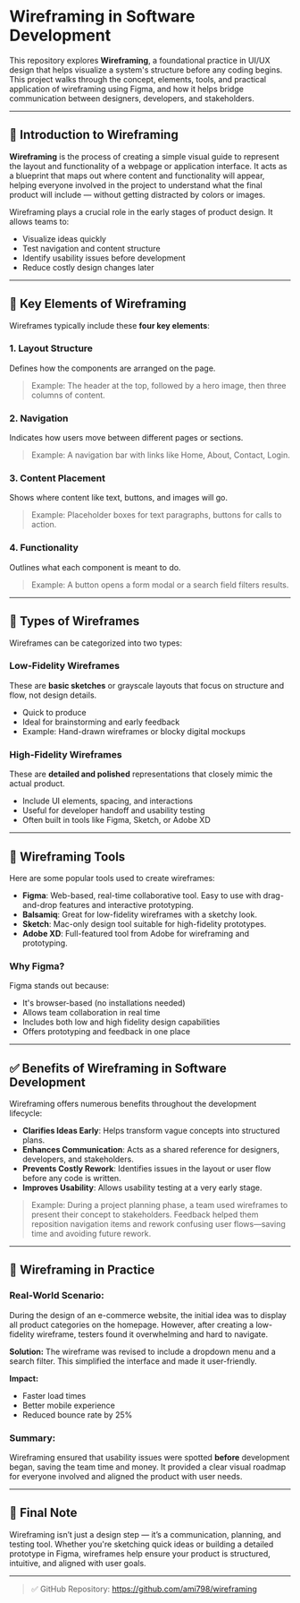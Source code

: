 # Wireframing in Software Development

This repository explores **Wireframing**, a foundational practice in UI/UX design that helps visualize a system's structure before any coding begins. This project walks through the concept, elements, tools, and practical application of wireframing using Figma, and how it helps bridge communication between designers, developers, and stakeholders.

---

## 📌 Introduction to Wireframing

**Wireframing** is the process of creating a simple visual guide to represent the layout and functionality of a webpage or application interface. It acts as a blueprint that maps out where content and functionality will appear, helping everyone involved in the project to understand what the final product will include — without getting distracted by colors or images.

Wireframing plays a crucial role in the early stages of product design. It allows teams to:
- Visualize ideas quickly
- Test navigation and content structure
- Identify usability issues before development
- Reduce costly design changes later

---

## 🧩 Key Elements of Wireframing

Wireframes typically include these **four key elements**:

### 1. Layout Structure
Defines how the components are arranged on the page.
> Example: The header at the top, followed by a hero image, then three columns of content.

### 2. Navigation
Indicates how users move between different pages or sections.
> Example: A navigation bar with links like Home, About, Contact, Login.

### 3. Content Placement
Shows where content like text, buttons, and images will go.
> Example: Placeholder boxes for text paragraphs, buttons for calls to action.

### 4. Functionality
Outlines what each component is meant to do.
> Example: A button opens a form modal or a search field filters results.

---

## 🧱 Types of Wireframes

Wireframes can be categorized into two types:

### Low-Fidelity Wireframes
These are **basic sketches** or grayscale layouts that focus on structure and flow, not design details.
- Quick to produce
- Ideal for brainstorming and early feedback
- Example: Hand-drawn wireframes or blocky digital mockups

### High-Fidelity Wireframes
These are **detailed and polished** representations that closely mimic the actual product.
- Include UI elements, spacing, and interactions
- Useful for developer handoff and usability testing
- Often built in tools like Figma, Sketch, or Adobe XD

---

## 🔧 Wireframing Tools

Here are some popular tools used to create wireframes:

- **Figma**: Web-based, real-time collaborative tool. Easy to use with drag-and-drop features and interactive prototyping.
- **Balsamiq**: Great for low-fidelity wireframes with a sketchy look.
- **Sketch**: Mac-only design tool suitable for high-fidelity prototypes.
- **Adobe XD**: Full-featured tool from Adobe for wireframing and prototyping.

### Why Figma?
Figma stands out because:
- It's browser-based (no installations needed)
- Allows team collaboration in real time
- Includes both low and high fidelity design capabilities
- Offers prototyping and feedback in one place

---

## ✅ Benefits of Wireframing in Software Development

Wireframing offers numerous benefits throughout the development lifecycle:

- **Clarifies Ideas Early**: Helps transform vague concepts into structured plans.
- **Enhances Communication**: Acts as a shared reference for designers, developers, and stakeholders.
- **Prevents Costly Rework**: Identifies issues in the layout or user flow before any code is written.
- **Improves Usability**: Allows usability testing at a very early stage.

> Example: During a project planning phase, a team used wireframes to present their concept to stakeholders. Feedback helped them reposition navigation items and rework confusing user flows—saving time and avoiding future rework.

---

## 📖 Wireframing in Practice

### Real-World Scenario:

During the design of an e-commerce website, the initial idea was to display all product categories on the homepage. However, after creating a low-fidelity wireframe, testers found it overwhelming and hard to navigate.

**Solution:**
The wireframe was revised to include a dropdown menu and a search filter. This simplified the interface and made it user-friendly.

**Impact:**
- Faster load times
- Better mobile experience
- Reduced bounce rate by 25%

### Summary:
Wireframing ensured that usability issues were spotted **before** development began, saving the team time and money. It provided a clear visual roadmap for everyone involved and aligned the product with user needs.

---

## 📌 Final Note

Wireframing isn’t just a design step — it’s a communication, planning, and testing tool. Whether you're sketching quick ideas or building a detailed prototype in Figma, wireframes help ensure your product is structured, intuitive, and aligned with user goals.

---

> ✅ GitHub Repository: https://github.com/ami798/wireframing
